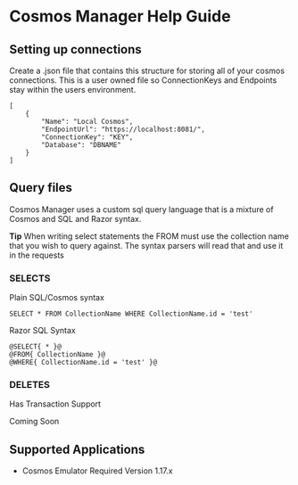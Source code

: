 ﻿# Cosmos Manager Help Guide

## Setting up connections
Create a .json file that contains this structure for storing all of your cosmos connections. This is a user owned file so ConnectionKeys and Endpoints stay within the users environment.

```
[
	{
		"Name": "Local Cosmos",
		"EndpointUrl": "https://localhost:8081/",
		"ConnectionKey": "KEY",
		"Database": "DBNAME"
	}
]
```
## Query files
Cosmos Manager uses a custom sql query language that is a mixture of Cosmos and SQL and Razor syntax.

**Tip** When writing select statements the FROM must use the collection name that you wish to query against. The syntax parsers will read that and use it in the requests


### SELECTS

Plain SQL/Cosmos syntax
```
SELECT * FROM CollectionName WHERE CollectionName.id = 'test'
```

Razor SQL Syntax
```
@SELECT{ * }@ 
@FROM{ CollectionName }@
@WHERE{ CollectionName.id = 'test' }@
```

### DELETES

Has Transaction Support

Coming Soon


## Supported Applications
- Cosmos Emulator Required Version 1.17.x